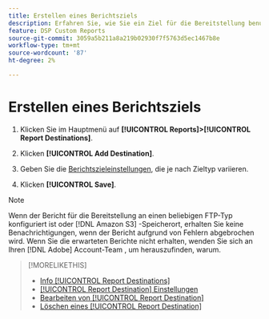 ```yaml
---
title: Erstellen eines Berichtsziels
description: Erfahren Sie, wie Sie ein Ziel für die Bereitstellung benutzerdefinierter Berichte erstellen.
feature: DSP Custom Reports
source-git-commit: 3059a5b211a8a219b02930f7f5763d5ec1467b8e
workflow-type: tm+mt
source-wordcount: '87'
ht-degree: 2%

---
```


# Erstellen eines Berichtsziels

1. Klicken Sie im Hauptmenü auf **[!UICONTROL Reports]>[!UICONTROL Report Destinations]**.

1. Klicken **[!UICONTROL Add Destination]**.

1. Geben Sie die [Berichtszieleinstellungen](/help/dsp/reports/report-destinations/report-destination-settings.md), die je nach Zieltyp variieren.

1. Klicken **[!UICONTROL Save]**.

>[!NOTE]
>
> Wenn der Bericht für die Bereitstellung an einen beliebigen FTP-Typ konfiguriert ist oder [!DNL Amazon S3] -Speicherort, erhalten Sie keine Benachrichtigungen, wenn der Bericht aufgrund von Fehlern abgebrochen wird. Wenn Sie die erwarteten Berichte nicht erhalten, wenden Sie sich an Ihren [!DNL Adobe] Account-Team , um herauszufinden, warum.

>[!MORELIKETHIS]
>
>* [Info [!UICONTROL Report Destinations]](/help/dsp/reports/report-destinations/report-destination-about.md)
>* [[!UICONTROL Report Destination] Einstellungen](/help/dsp/reports/report-destinations/report-destination-settings.md)
>* [Bearbeiten von [!UICONTROL Report Destination]](/help/dsp/reports/report-destinations/report-destination-edit.md)
>* [Löschen eines [!UICONTROL Report Destination]](/help/dsp/reports/report-destinations/report-destination-delete.md)

